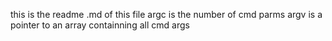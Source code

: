 this is the readme .md of this file
argc is the number of cmd parms
 argv is a pointer to an  array containning all cmd args

